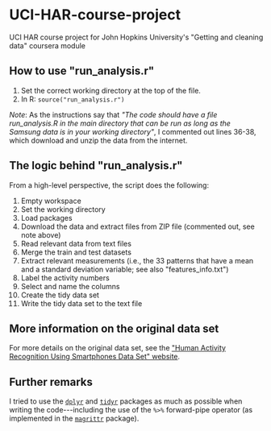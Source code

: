 UCI-HAR-course-project
======================

UCI HAR course project for John Hopkins University's 
"Getting and cleaning data" coursera module


## How to use "run_analysis.r"

1. Set the correct working directory at the top of the file.
2. In R: `source("run_analysis.r")`

*Note*: As the instructions say that *"The code should have a file 
run_analysis.R in the main directory that can be run as long as the 
Samsung data is in your working directory"*, I commented out lines 36-38,
which download and unzip the data from the internet.


## The logic behind "run_analysis.r"

From a high-level perspective, the script does the following:

 1. Empty workspace
 2. Set the working directory
 3. Load packages
 4. Download the data and extract files from ZIP file
    (commented out, see note above)
 5. Read relevant data from text files
 6. Merge the train and test datasets
 7. Extract relevant measurements (i.e., the 33 patterns that have a mean and
    a standard deviation variable; see also "features_info.txt")
 8. Label the activity numbers
 9. Select and name the columns
10. Create the tidy data set
11. Write the tidy data set to the text file


## More information on the original data set

For more details on the original data set, see the
["Human Activity Recognition Using Smartphones Data Set" website][HAR-UCI].


## Further remarks

I tried to use the [`dplyr`][dplyr] and [`tidyr`][tidyr] packages as much as 
possible when writing the code---including the use of the `%>%` forward-pipe 
operator (as implemented in the [`magrittr`][magrittr] package).


[HAR-UCI]: http://archive.ics.uci.edu/ml/datasets/Human+Activity+Recognition+Using+Smartphones
[dplyr]: http://cran.r-project.org/web/packages/dplyr/
[tidyr]: http://cran.r-project.org/web/packages/tidyr/
[magrittr]: http://cran.r-project.org/web/packages/magrittr/
[R_notebook]: http://rmarkdown.rstudio.com/r_notebook_format.html